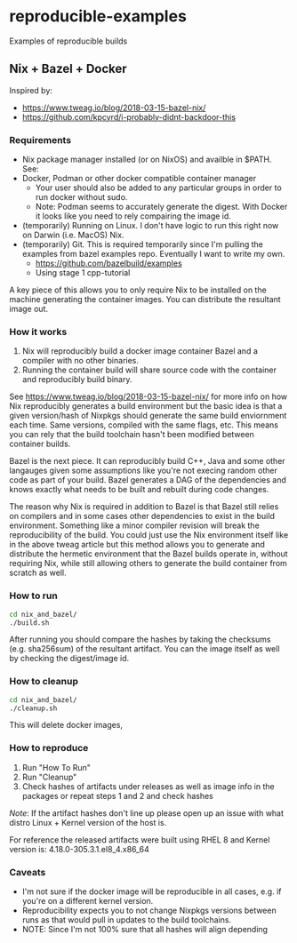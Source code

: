# reproducible-examples
Examples of reproducible builds

## Nix + Bazel + Docker

Inspired by:

* https://www.tweag.io/blog/2018-03-15-bazel-nix/
* https://github.com/kpcyrd/i-probably-didnt-backdoor-this

### Requirements

* Nix package manager installed (or on NixOS) and availble in $PATH. See: 
* Docker, Podman or other docker compatible container manager
    * Your user should also be added to any particular groups in order to run docker without sudo.
    * Note: Podman seems to accurately generate the digest. With Docker it looks like you need to rely compairing the image id.
* (temporarily) Running on Linux. I don't have logic to run this right now on Darwin (i.e. MacOS) Nix.
* (temporarily) Git. This is required temporarily since I'm pulling the examples from bazel examples repo. Eventually I want to write my own.
    * https://github.com/bazelbuild/examples
    * Using stage 1 cpp-tutorial

A key piece of this allows you to only require Nix to be installed on the machine generating the container images. You can distribute the resultant image out.

### How it works

1. Nix will reproducibly build a docker image container Bazel and a compiler with no other binaries.
2. Running the container build will share source code with the container and reproducibly build binary.

See https://www.tweag.io/blog/2018-03-15-bazel-nix/ for more info on how Nix reproducibly generates a build environment but the basic idea is that a given version/hash of Nixpkgs should generate the same build enviornment each time. Same versions, compiled with the same flags, etc. This means you can rely that the build toolchain hasn't been modified between container builds.

Bazel is the next piece. It can reproducibly build C++, Java and some other langauges given some assumptions like you're not execing random other code as part of your build. Bazel generates a DAG of the dependencies and knows exactly what needs to be built and rebuilt during code changes.

The reason why Nix is required in addition to Bazel is that Bazel still relies on compilers and in some cases other dependencies to exist in the build environment. Something like a minor compiler revision will break the reproducibility of the build. You could just use the Nix environment itself like in the above tweag article but this method allows you to generate and distribute the hermetic environment that the Bazel builds operate in, without requiring Nix, while still allowing others to generate the build container from scratch as well.

### How to run

```bash
cd nix_and_bazel/
./build.sh
```

After running you should compare the hashes by taking the checksums (e.g. sha256sum) of the resultant artifact. You can the image itself as well by checking the digest/image id.

### How to cleanup

```bash
cd nix_and_bazel/
./cleanup.sh
```

This will delete docker images,

### How to reproduce

1. Run "How To Run"
2. Run "Cleanup"
3. Check hashes of artifacts under releases as well as image info in the packages or repeat steps 1 and 2 and check hashes

*Note*: If the artifact hashes don't line up please open up an issue with what distro Linux + Kernel version of the host is.

For reference the released artifacts were built using RHEL 8 and Kernel version is: 4.18.0-305.3.1.el8_4.x86_64

### Caveats

* I'm not sure if the docker image will be reproducible in all cases, e.g. if you're on a different kernel version.
* Reproducibility expects you to not change Nixpkgs versions between runs as that would pull in updates to the build toolchains.
* NOTE: Since I'm not 100% sure that all hashes will align depending